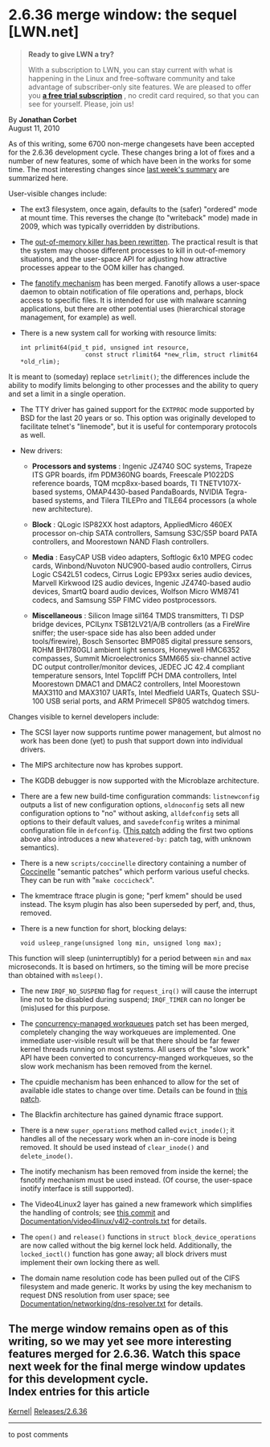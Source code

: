 # 2.6.36 merge window: the sequel [LWN.net]

> **Ready to give LWN a try?**
> 
> With a subscription to LWN, you can stay current with what is happening in the Linux and free-software community and take advantage of subscriber-only site features. We are pleased to offer you **[a free trial subscription](https://lwn.net/Promo/nst-trial/claim)** , no credit card required, so that you can see for yourself. Please, join us! 

By **Jonathan Corbet**  
August 11, 2010 

As of this writing, some 6700 non-merge changesets have been accepted for the 2.6.36 development cycle. These changes bring a lot of fixes and a number of new features, some of which have been in the works for some time. The most interesting changes since [last week's summary](http://lwn.net/Articles/398684/) are summarized here. 

User-visible changes include: 

  * The ext3 filesystem, once again, defaults to the (safer) "ordered" mode at mount time. This reverses the change (to "writeback" mode) made in 2009, which was typically overridden by distributions. 

  * The [out-of-memory killer has been rewritten](http://lwn.net/Articles/391222/). The practical result is that the system may choose different processes to kill in out-of-memory situations, and the user-space API for adjusting how attractive processes appear to the OOM killer has changed. 

  * The [fanotify mechanism](http://lwn.net/Articles/360955/) has been merged. Fanotify allows a user-space daemon to obtain notification of file operations and, perhaps, block access to specific files. It is intended for use with malware scanning applications, but there are other potential uses (hierarchical storage management, for example) as well. 

  * There is a new system call for working with resource limits: 
        
        int prlimit64(pid_t pid, unsigned int resource, 
                          const struct rlimit64 *new_rlim, struct rlimit64 *old_rlim);
        

It is meant to (someday) replace `setrlimit()`; the differences include the ability to modify limits belonging to other processes and the ability to query and set a limit in a single operation. 

  * The TTY driver has gained support for the `EXTPROC` mode supported by BSD for the last 20 years or so. This option was originally developed to facilitate telnet's "linemode", but it is useful for contemporary protocols as well. 

  * New drivers: 

    * **Processors and systems** : Ingenic JZ4740 SOC systems, Trapeze ITS GPR boards, ifm PDM360NG boards, Freescale P1022DS reference boards, TQM mcp8xx-based boards, TI TNETV107X-based systems, OMAP4430-based PandaBoards, NVIDIA Tegra-based systems, and Tilera TILEPro and TILE64 processors (a whole new architecture). 

    * **Block** : QLogic ISP82XX host adaptors, AppliedMicro 460EX processor on-chip SATA controllers, Samsung S3C/S5P board PATA controllers, and Moorestown NAND Flash controllers. 

    * **Media** : EasyCAP USB video adapters, Softlogic 6x10 MPEG codec cards, Winbond/Nuvoton NUC900-based audio controllers, Cirrus Logic CS42L51 codecs, Cirrus Logic EP93xx series audio devices, Marvell Kirkwood I2S audio devices, Ingenic JZ4740-based audio devices, SmartQ board audio devices, Wolfson Micro WM8741 codecs, and Samsung S5P FIMC video postprocessors. 

    * **Miscellaneous** : Silicon Image sil164 TMDS transmitters, TI DSP bridge devices, PCILynx TSB12LV21/A/B controllers (as a FireWire sniffer; the user-space side has also been added under tools/firewire), Bosch Sensortec BMP085 digital pressure sensors, ROHM BH1780GLI ambient light sensors, Honeywell HMC6352 compasses, Summit Microelectronics SMM665 six-channel active DC output controller/monitor devices, JEDEC JC 42.4 compliant temperature sensors, Intel Topcliff PCH DMA controllers, Intel Moorestown DMAC1 and DMAC2 controllers, Intel Moorestown MAX3110 and MAX3107 UARTs, Intel Medfield UARTs, Quatech SSU-100 USB serial ports, and ARM Primecell SP805 watchdog timers. 




Changes visible to kernel developers include: 

  * The SCSI layer now supports runtime power management, but almost no work has been done (yet) to push that support down into individual drivers. 

  * The MIPS architecture now has kprobes support. 

  * The KGDB debugger is now supported with the Microblaze architecture. 

  * There are a few new build-time configuration commands: `listnewconfig` outputs a list of new configuration options, `oldnoconfig` sets all new configuration options to "no" without asking, `alldefconfig` sets all options to their default values, and `savedefconfig` writes a minimal configuration file in `defconfig`. ([This patch](http://git.kernel.org/linus/f0778c8c41001783d4074e34efc7d3e632d87ee3) adding the first two options above also introduces a new `Whatevered-by:` patch tag, with unknown semantics). 

  * There is a new `scripts/coccinelle` directory containing a number of [Coccinelle](http://lwn.net/Articles/315686/) "semantic patches" which perform various useful checks. They can be run with "`make coccicheck`". 

  * The kmemtrace ftrace plugin is gone; "perf kmem" should be used instead. The ksym plugin has also been superseded by perf, and, thus, removed. 

  * There is a new function for short, blocking delays: 
        
        void usleep_range(unsigned long min, unsigned long max);
        

This function will sleep (uninterruptibly) for a period between `min` and `max` microseconds. It is based on hrtimers, so the timing will be more precise than obtained with `msleep()`. 

  * The new `IRQF_NO_SUSPEND` flag for `request_irq()` will cause the interrupt line not to be disabled during suspend; `IRQF_TIMER` can no longer be (mis)used for this purpose. 

  * The [concurrency-managed workqueues](http://lwn.net/Articles/355700/) patch set has been merged, completely changing the way workqueues are implemented. One immediate user-visible result will be that there should be far fewer kernel threads running on most systems. All users of the "slow work" API have been converted to concurrency-manged workqueues, so the slow work mechanism has been removed from the kernel. 

  * The cpuidle mechanism has been enhanced to allow for the set of available idle states to change over time. Details can be found in [this patch](http://git.kernel.org/linus/71abbbf856a0e70ca478782505c800891260ba84). 

  * The Blackfin architecture has gained dynamic ftrace support. 

  * There is a new `super_operations` method called `evict_inode()`; it handles all of the necessary work when an in-core inode is being removed. It should be used instead of `clear_inode()` and `delete_inode()`. 

  * The inotify mechanism has been removed from inside the kernel; the fsnotify mechanism must be used instead. (Of course, the user-space inotify interface is still supported). 

  * The Video4Linux2 layer has gained a new framework which simplifies the handling of controls; see [this commit](http://git.kernel.org/linus/0996517cf8eaded69b8502c8f5abeb8cec62b6d4) and [Documentation/video4linux/v4l2-controls.txt](/Articles/399547/) for details. 

  * The `open()` and `release()` functions in `struct block_device_operations` are now called without the big kernel lock held. Additionally, the `locked_ioctl()` function has gone away; all block drivers must implement their own locking there as well. 

  * The domain name resolution code has been pulled out of the CIFS filesystem and made generic. It works by using the key mechanism to request DNS resolution from user space; see [Documentation/networking/dns-resolver.txt](/Articles/399546/) for details. 




The merge window remains open as of this writing, so we may yet see more interesting features merged for 2.6.36. Watch this space next week for the final merge window updates for this development cycle.  
Index entries for this article  
---  
[Kernel](/Kernel/Index)| [Releases/2.6.36](/Kernel/Index#Releases-2.6.36)  
  


* * *

to post comments 
